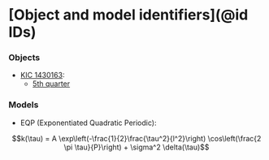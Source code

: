 # [Object and model identifiers](@id IDs)

### Objects

* [KIC 1430163](https://archive.stsci.edu/kepler/data_search/search.php?target=1430163&action=Search&outputformat=HTML_Table):
  * [5th quarter](https://archive.stsci.edu/kepler/preview.php?type=lc&dsn=KPLR001430163-2010174085026)

### Models

* EQP (Exponentiated Quadratic Periodic):

```math
k(\tau) = A \exp\left(-\frac{1}{2}\frac{\tau^2}{l^2}\right) \cos\left(\frac{2 \pi \tau}{P}\right) + \sigma^2 \delta(\tau)
```

